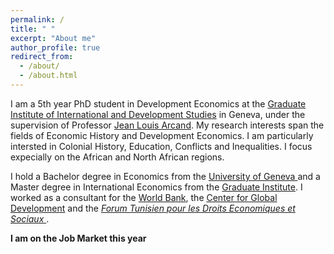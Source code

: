 ```yaml
---
permalink: /
title: " "
excerpt: "About me"
author_profile: true
redirect_from: 
  - /about/
  - /about.html
---
```


I am a 5th year PhD student in Development Economics at the <a href="https://www.graduateinstitute.ch"> Graduate Institute of International and Development Studies</a> in Geneva, under the supervision of Professor <a href="https://www.graduateinstitute.ch/arcand"> Jean Louis Arcand</a>. My research interests span the fields of Economic History and Development Economics. I am particularly intersted in Colonial History, Education, Conflicts and Inequalities. I focus expecially on the African and North African regions.

I hold a Bachelor degree in Economics from the <a href="https://www.unige.ch/gsem/en/"> University of Geneva </a> and a Master degree in International Economics from the <a href="https://www.graduateinstitute.ch"> Graduate Institute</a>. I worked as a consultant for the <a href="https://www.worldbank.org/en/home"> World Bank</a>, the  <a href="https://www.cgdev.org"> Center for Global Development</a> and the  <i><a href="https://ftdes.net"> Forum Tunisien pour les Droits Economiques et Sociaux </a> </i>.

<b>I am on the Job Market this year </b>

